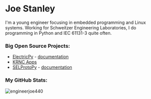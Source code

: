 # Joe Stanley

I'm a young engineer focusing in embedded programming and Linux systems. Working for Schweitzer Engineering Laboratories,
I do programming in Python and IEC 61131-3 quite often.


### Big Open Source Projects:

- [ElectricPy](https://github.com/engineerjoe440/ElectricPy) - [documentation](https://engineerjoe440.github.io/ElectricPy/)
- [KRNC Apps](https://github.com/engineerjoe440/KRNCApps)
- [SELProtoPy](https://github.com/engineerjoe440/sel-proto-py) - [documentation](https://engineerjoe440.github.io/sel-proto-py/)


### My GitHub Stats:

<p align="left"> <img src="https://github-readme-stats.vercel.app/api?username=engineerjoe440&show_icons=true&theme=gotham" alt="engineerjoe440" />
